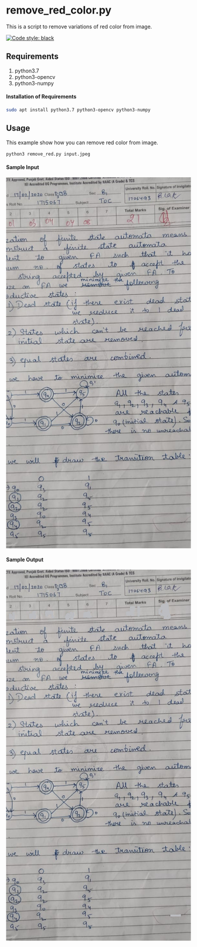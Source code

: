 remove_red_color.py
===================

This is a script to remove variations of red color from image.

[![Code style: black](https://img.shields.io/badge/code%20style-black-000000.svg)](https://github.com/psf/black)

Requirements
------------

1. python3.7
1. python3-opencv
1. python3-numpy

#### Installation of Requirements

```bash
sudo apt install python3.7 python3-opencv python3-numpy
```

Usage
-----

This example show how you can remove red color from image.

```bash
python3 remove_red.py input.jpeg
```

#### Sample Input
![Sample Input](input.jpeg)

#### Sample Output
![Sample Output](output.png)
